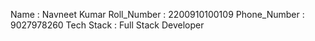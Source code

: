  Name : Navneet Kumar
 Roll_Number : 2200910100109
 Phone_Number : 9027978260
 Tech Stack : Full Stack Developer